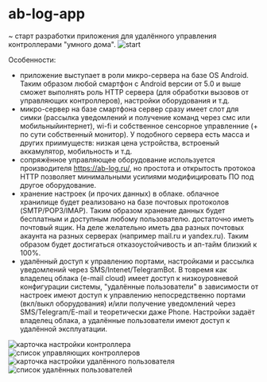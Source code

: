 # ab-log-app
~
старт разработки приложения для удалённого управления контроллерами "умного дома".
![start](./screenshots/pre.png)

Особенности:
- приложение выступает в роли микро-сервера на базе OS Android. Таким образом любой смартфон с Android версии от 5.0 и выше сможет выполнять роль HTTP сервера (для обработки вызовов от управляющих контроллеров), настройки оборудования и т.д.
- микро-сервер на базе смартфона сервер сразу имеет слот для симки (рассылка уведомлений и получение команд через смс или мобильныйинтернет), wi-fi и собственное сенсорное управленние (+ по сути собственный монитор). У подобного сервера есть масса и других приимуществ: низкая цена устройства, встроеный аккамулятор, мобильность и т.д.
- сопряжённое управляющее оборудование используется производителя https://ab-log.ru/, но простота и открытость протокоа HTTP позволяет минимальными усилиями модифицировать ПО под другое оборудование.
- хранение настроек (и прочих данных) в облаке. облачное хранилище будет реализовано на базе почтовых протоколов (SMTP/POP3/IMAP). Таким образом хранение данных будет бесплатным и доступным любому пользователю. достаточно иметь почтовый ящик. На деле желательно иметь два разных почтовых акаунта на разных серверах (например mail.ru и yandex.ru). Таким образом будет достигаться отказоустойчивость и ап-тайм близкий к 100%.
- удалённый доступ к управлению портами, настройками и рассылка уведомлений через SMS/Intenet/TelegramBot. В товремя как владелец облака (e-mail cloud) имеет доступ к низкоуровневой конфигурации системы, "удалённые пользователи" в зависимости от настроек имеют доступ к управлению непосредственно портами (вкл/выкл оборудования) и/или получение уведомлений через SMS/Telegram/E-mail и теоретически даже Phone. Настройки задаёт владелец облака, а удалённые пользователи имеют доступ к удалённой эксплуатации.

![карточка настройки контроллера](./screenshots/hardware-card.png)
![список управляющих контроллеров](./screenshots/hardwares-list.png)
![карточка настройки удалённого пользователя](./screenshots/user-card.png)
![список удалённых пользователей](./screenshots/users-list.png)
